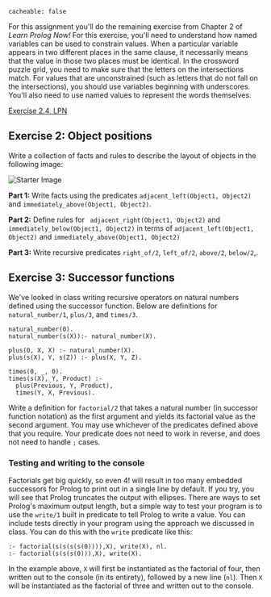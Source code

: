 ```
cacheable: false
```

For this assignment you'll do the remaining exercise from Chapter 2 of *Learn Prolog Now!* For this exercise, you'll need to understand how named variables can be used to constrain values. When a particular variable appears in two different places in the same clause, it necessarily means that the value in those two places must be identical. In the crossword puzzle grid, you need to make sure that the letters on the intersections match. For values that are unconstrained (such as letters that do not fall on the intersections), you should use variables beginning with underscores. You'll also need to use named values to represent the words themselves.   

[Exercise 2.4, LPN](http://www.learnprolognow.org/lpnpage.php?pagetype=html&pageid=lpn-htmlse7)

## Exercise 2: Object positions

Write a collection of facts and rules to describe the layout of objects in the following image:

![Starter Image](/~tmullen/images/plp/objects.png)

**Part 1:** Write facts using the predicates `adjacent_left(Object1, Object2)` and
`immediately_above(Object1, Object2)`.

**Part 2:** Define rules for `
adjacent_right(Object1, Object2)` and `immediately_below(Object1, Object2)` in terms of
`adjacent_left(Object1, Object2)` and
`immediately_above(Object1, Object2)`

**Part 3:** Write recursive predicates
`right_of/2`,
`left_of/2`,
`above/2`,
`below/2`,.

## Exercise 3: Successor functions

We've looked in class writing recursive operators on natural numbers defined using the successor function. Below are definitions for `natural_number/1`,  `plus/3`, and `times/3`.

    natural_number(0).
    natural_number(s(X)):- natural_number(X).

    plus(0, X, X) :- natural_number(X).
    plus(s(X), Y, s(Z)) :- plus(X, Y, Z).

    times(0, _, 0).
    times(s(X), Y, Product) :-
      plus(Previous, Y, Product),
      times(Y, X, Previous).
<!-- ._ -->

Write a definition for `factorial/2` that takes a natural number (in successor function notation) as the first argument and yields its factorial value as the second argument. You may use whichever of the predicates defined above that you require. Your predicate does not need to work in reverse, and does not need to handle `;` cases.

### Testing and writing to the console

Factorials get big quickly, so even 4! will result in too many embedded successors for Prolog to print out in a single line by default. If you try, you will see that Prolog truncates the output with ellipses. There are ways to set Prolog's maximum output length, but a simple way to test your program is to use the `write/1` built in predicate to tell Prolog to write a value. You can include tests directly in your program using the approach we discussed in class. You can do this with the `write` predicate like this:

    :- factorial(s(s(s(s(0)))),X), write(X), nl.
    :- factorial(s(s(s(0))),X), write(X).

In the example above, `X` will first be instantiated as the factorial of four, then written out to the console (in its entirety), followed by a new line (`nl`). Then `X` will be instantiated as the factorial of three and written out to the console.

